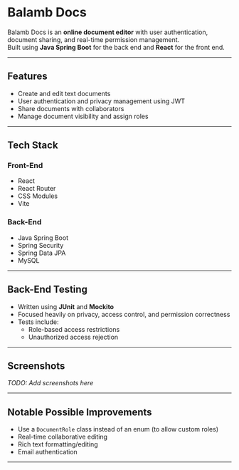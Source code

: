 # Balamb Docs

Balamb Docs is an **online document editor** with user authentication, document sharing, and real-time permission management.  
Built using **Java Spring Boot** for the back end and **React** for the front end.

---

## Features

- Create and edit text documents  
- User authentication and privacy management using JWT  
- Share documents with collaborators  
- Manage document visibility and assign roles  

---

## Tech Stack

### Front-End
- React  
- React Router  
- CSS Modules  
- Vite  

### Back-End
- Java Spring Boot  
- Spring Security  
- Spring Data JPA  
- MySQL  

---

## Back-End Testing

- Written using **JUnit** and **Mockito**  
- Focused heavily on privacy, access control, and permission correctness  
- Tests include:  
  - Role-based access restrictions  
  - Unauthorized access rejection  

---

## Screenshots

*TODO: Add screenshots here*

---

## Notable Possible Improvements

- Use a `DocumentRole` class instead of an enum (to allow custom roles)  
- Real-time collaborative editing  
- Rich text formatting/editing  
- Email authentication  

---
